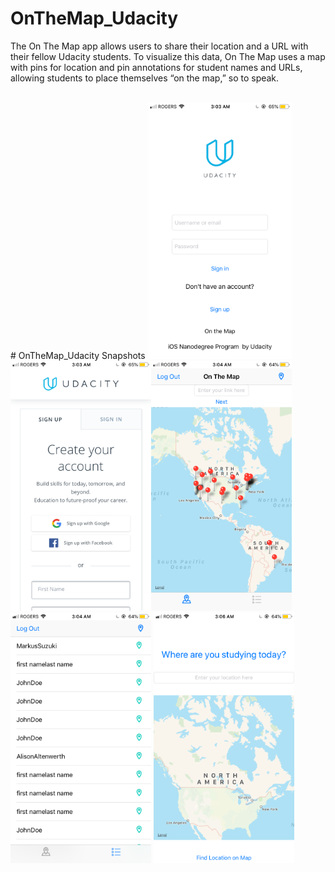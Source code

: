# OnTheMap_Udacity
The On The Map app allows users to share their location and a URL with their fellow Udacity students. To visualize this data, On The Map uses a map with pins for location and pin annotations for student names and URLs, allowing students to place themselves “on the map,” so to speak. 

 <br /> 
# OnTheMap_Udacity Snapshots
<img src="photos/signin.PNG" width="230"/> <img src="photos/signup.PNG" width="225"/><img src="photos/mapview.PNG" width="225"/> <img src="photos/tableview.PNG" width="225"/> <img src="photos/addloc.PNG" width="225"/> 
